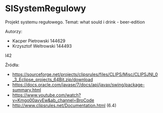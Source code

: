# SISystemRegulowy

Projekt systemu regułowego.
Temat: what sould i drink - beer-edition

Autorzy:
- Kacper Pietrowski 144629
- Krzysztof Weltrowski 144493

I42

Źródła:

- https://sourceforge.net/projects/clipsrules/files/CLIPS/Misc/CLIPSJNI_0_3_Eclipse_projects_64Bit.zip/download
- https://docs.oracle.com/javase/7/docs/api/javax/swing/package-summary.html
- https://www.youtube.com/watch?v=Kmgo00avvEw&ab_channel=BroCode
- http://www.clipsrules.net/Documentation.html (6.4)
